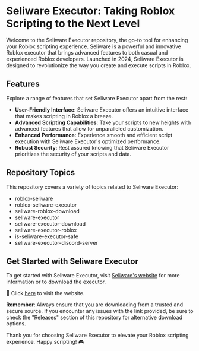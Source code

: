 # Seliware Executor: Taking Roblox Scripting to the Next Level

Welcome to the Seliware Executor repository, the go-to tool for enhancing your Roblox scripting experience. Seliware is a powerful and innovative Roblox executor that brings advanced features to both casual and experienced Roblox developers. Launched in 2024, Seliware Executor is designed to revolutionize the way you create and execute scripts in Roblox.

## Features
Explore a range of features that set Seliware Executor apart from the rest:
- **User-Friendly Interface**: Seliware Executor offers an intuitive interface that makes scripting in Roblox a breeze.
- **Advanced Scripting Capabilities**: Take your scripts to new heights with advanced features that allow for unparalleled customization.
- **Enhanced Performance**: Experience smooth and efficient script execution with Seliware Executor's optimized performance.
- **Robust Security**: Rest assured knowing that Seliware Executor prioritizes the security of your scripts and data.

## Repository Topics
This repository covers a variety of topics related to Seliware Executor:
- roblox-seliware
- roblox-seliware-executor
- seliware-roblox-download
- seliware-executor
- seliware-executor-download
- seliware-executor-roblox
- is-seliware-executor-safe
- seliware-executor-discord-server

## Get Started with Seliware Executor
To get started with Seliware Executor, visit [Seliware's website](https://seliware.app) for more information or to download the executor. 

🚀 Click [here](https://seliware.app) to visit the website.

**Remember**: Always ensure that you are downloading from a trusted and secure source. If you encounter any issues with the link provided, be sure to check the "Releases" section of this repository for alternative download options.

Thank you for choosing Seliware Executor to elevate your Roblox scripting experience. Happy scripting! 🎮